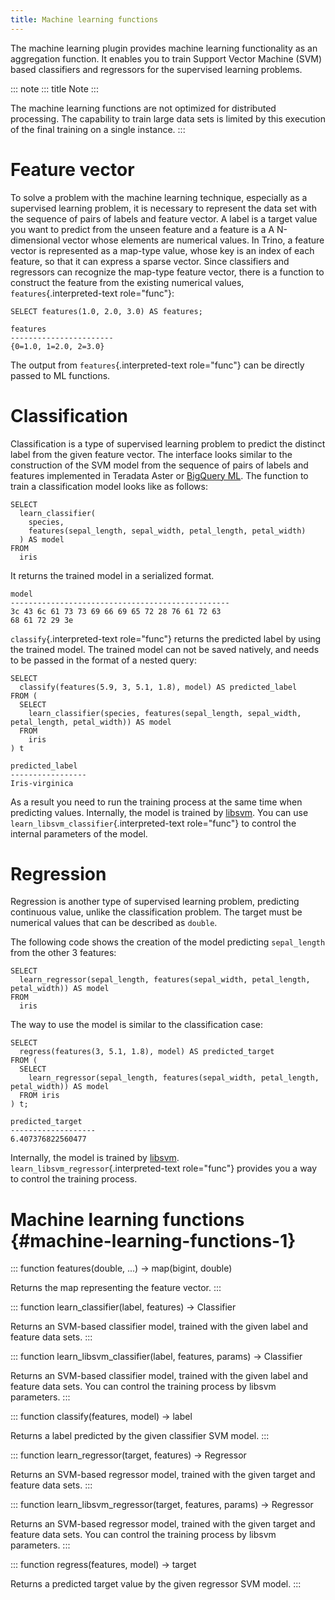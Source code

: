 ```yaml
---
title: Machine learning functions
---
```


The machine learning plugin provides machine learning functionality as
an aggregation function. It enables you to train Support Vector Machine
(SVM) based classifiers and regressors for the supervised learning
problems.

::: note
::: title
Note
:::

The machine learning functions are not optimized for distributed
processing. The capability to train large data sets is limited by this
execution of the final training on a single instance.
:::

# Feature vector

To solve a problem with the machine learning technique, especially as a
supervised learning problem, it is necessary to represent the data set
with the sequence of pairs of labels and feature vector. A label is a
target value you want to predict from the unseen feature and a feature
is a A N-dimensional vector whose elements are numerical values. In
Trino, a feature vector is represented as a map-type value, whose key is
an index of each feature, so that it can express a sparse vector. Since
classifiers and regressors can recognize the map-type feature vector,
there is a function to construct the feature from the existing numerical
values, `features`{.interpreted-text role="func"}:

    SELECT features(1.0, 2.0, 3.0) AS features;

``` text
features
-----------------------
{0=1.0, 1=2.0, 2=3.0}
```

The output from `features`{.interpreted-text role="func"} can be
directly passed to ML functions.

# Classification

Classification is a type of supervised learning problem to predict the
distinct label from the given feature vector. The interface looks
similar to the construction of the SVM model from the sequence of pairs
of labels and features implemented in Teradata Aster or [BigQuery
ML](https://cloud.google.com/bigquery-ml/docs/bigqueryml-intro). The
function to train a classification model looks like as follows:

    SELECT
      learn_classifier(
        species,
        features(sepal_length, sepal_width, petal_length, petal_width)
      ) AS model
    FROM
      iris

It returns the trained model in a serialized format.

``` text
model
-------------------------------------------------
3c 43 6c 61 73 73 69 66 69 65 72 28 76 61 72 63
68 61 72 29 3e
```

`classify`{.interpreted-text role="func"} returns the predicted label by
using the trained model. The trained model can not be saved natively,
and needs to be passed in the format of a nested query:

    SELECT
      classify(features(5.9, 3, 5.1, 1.8), model) AS predicted_label
    FROM (
      SELECT
        learn_classifier(species, features(sepal_length, sepal_width, petal_length, petal_width)) AS model
      FROM
        iris
    ) t

``` text
predicted_label
-----------------
Iris-virginica
```

As a result you need to run the training process at the same time when
predicting values. Internally, the model is trained by
[libsvm](https://www.csie.ntu.edu.tw/~cjlin/libsvm/). You can use
`learn_libsvm_classifier`{.interpreted-text role="func"} to control the
internal parameters of the model.

# Regression

Regression is another type of supervised learning problem, predicting
continuous value, unlike the classification problem. The target must be
numerical values that can be described as `double`.

The following code shows the creation of the model predicting
`sepal_length` from the other 3 features:

    SELECT
      learn_regressor(sepal_length, features(sepal_width, petal_length, petal_width)) AS model
    FROM
      iris

The way to use the model is similar to the classification case:

    SELECT
      regress(features(3, 5.1, 1.8), model) AS predicted_target
    FROM (
      SELECT
        learn_regressor(sepal_length, features(sepal_width, petal_length, petal_width)) AS model
      FROM iris
    ) t;

``` text
predicted_target
-------------------
6.407376822560477
```

Internally, the model is trained by
[libsvm](https://www.csie.ntu.edu.tw/~cjlin/libsvm/).
`learn_libsvm_regressor`{.interpreted-text role="func"} provides you a
way to control the training process.

# Machine learning functions {#machine-learning-functions-1}

::: function
features(double, \...) -\> map(bigint, double)

Returns the map representing the feature vector.
:::

::: function
learn_classifier(label, features) -\> Classifier

Returns an SVM-based classifier model, trained with the given label and
feature data sets.
:::

::: function
learn_libsvm_classifier(label, features, params) -\> Classifier

Returns an SVM-based classifier model, trained with the given label and
feature data sets. You can control the training process by libsvm
parameters.
:::

::: function
classify(features, model) -\> label

Returns a label predicted by the given classifier SVM model.
:::

::: function
learn_regressor(target, features) -\> Regressor

Returns an SVM-based regressor model, trained with the given target and
feature data sets.
:::

::: function
learn_libsvm_regressor(target, features, params) -\> Regressor

Returns an SVM-based regressor model, trained with the given target and
feature data sets. You can control the training process by libsvm
parameters.
:::

::: function
regress(features, model) -\> target

Returns a predicted target value by the given regressor SVM model.
:::
